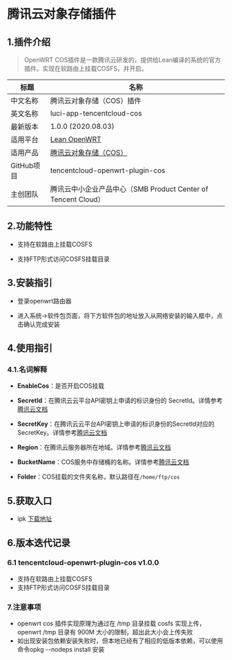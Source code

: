 # 腾讯云对象存储插件

## 1.插件介绍
> OpenWRT COS插件是一款腾讯云研发的，提供给Lean编译的系统的官方插件。实现在软路由上挂载COSFS，并开启。

| 标题       | 名称                                                         |
| ---------- | ------------------------------------------------------------ |
| 中文名称   | 腾讯云对象存储（COS）插件                                    |
| 英文名称   | luci-app-tencentcloud-cos                                    |
| 最新版本   | 1.0.0 (2020.08.03)                                           |
| 适用平台   | [Lean OpenWRT](https://github.com/coolsnowwolf/lede)         |
| 适用产品   | [腾讯云对象存储（COS）](https://cloud.tencent.com/product/cos) |
| GitHub项目 | tencentcloud-openwrt-plugin-cos                              |
| 主创团队   | 腾讯云中小企业产品中心（SMB Product Center of Tencent Cloud） |

## 2.功能特性

- 支持在软路由上挂载COSFS

- 支持FTP形式访问COSFS挂载目录

## 3.安装指引

- 登录openwrt路由器

- 进入系统→软件包页面，将下方软件包的地址放入从网络安装的输入框中，点击确认完成安装

## 4.使用指引

### 4.1.名词解释
- **EnableCos**：是否开启COS挂载

- **SecretId**：在腾讯云云平台API密钥上申请的标识身份的 SecretId。详情参考[腾讯云文档](https://cloud.tencent.com/document/product)
- **SecretKey**：在腾讯云云平台API密钥上申请的标识身份的SecretId对应的SecretKey。详情参考[腾讯云文档](https://cloud.tencent.com/document/product)
- **Region**：在腾讯云服务器所在地域。详情参考[腾讯云文档](https://cloud.tencent.com/document/product/457/44232)
- **BucketName**：COS服务中存储桶的名称。详情参考[腾讯云文档](https://cloud.tencent.com/document/product/436/41153)
- **Folder**：COS挂载的文件夹名称，默认路径在`/home/ftp/cos`

## 5.获取入口
- ipk [下载地址](https://openapp.qq.com/openwrt/luci-app-tencentcloud-cos_1.0-1_x86_64.ipk)

## 6.版本迭代记录

### 6.1 tencentcloud-openwrt-plugin-cos v1.0.0
- 支持在软路由上挂载COSFS
- 支持FTP形式访问COSFS挂载目录

### 7.注意事项

- openwrt cos 插件实现原理为通过在 /tmp 目录挂载 cosfs 实现上传，openwrt /tmp 目录有 900M 大小的限制，超出此大小会上传失败
- 如出现安装包依赖安装失败时，但本地已经有了相应的低版本依赖，可以使用命令opkg --nodeps install 安装
